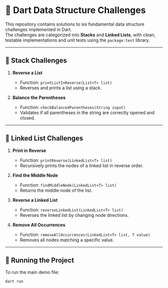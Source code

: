 # 🧠 Dart Data Structure Challenges

This repository contains solutions to six fundamental data structure challenges implemented in Dart.  
The challenges are categorized into **Stacks** and **Linked Lists**, with clean, testable implementations and unit tests using the `package:test` library.

---

## 🔷 Stack Challenges

1. **Reverse a List**  
   - Function: `printListInReverse(List<T> list)`  
   - Reverses and prints a list using a stack.

2. **Balance the Parentheses**  
   - Function: `checkBalancedParentheses(String input)`  
   - Validates if all parentheses in the string are correctly opened and closed.

---

## 🔶 Linked List Challenges

1. **Print in Reverse**  
   - Function: `printReverse(LinkedList<T> list)`  
   - Recursively prints the nodes of a linked list in reverse order.

2. **Find the Middle Node**  
   - Function: `findMiddleNode(LinkedList<T> list)`  
   - Returns the middle node of the list.

3. **Reverse a Linked List**  
   - Function: `reverseLinkedList(LinkedList<T> list)`  
   - Reverses the linked list by changing node directions.

4. **Remove All Occurrences**  
   - Function: `removeAllOccurrences(LinkedList<T> list, T value)`  
   - Removes all nodes matching a specific value.

---

## 🧪 Running the Project

To run the main demo file:

```bash
dart run
